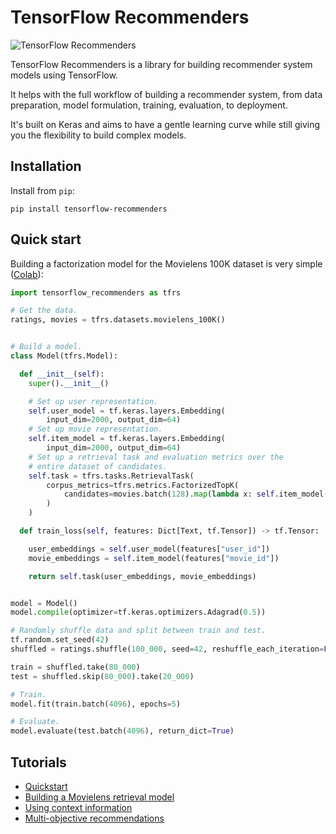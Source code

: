 # TensorFlow Recommenders

![TensorFlow Recommenders](https://github.com/tensorflow/recommenders/workflows/TensorFlow%20Recommenders/badge.svg)

TensorFlow Recommenders is a library for building recommender system models
using TensorFlow.

It helps with the full workflow of building a recommender system, from data
preparation, model formulation, training, evaluation, to deployment.

It's built on Keras and aims to have a gentle learning curve while still giving
you the flexibility to build complex models.

## Installation

Install from `pip`:

```shell
pip install tensorflow-recommenders
```

## Quick start

Building a factorization model for the Movielens 100K dataset is very simple
([Colab](examples/quickstart.ipynb)):

```python
import tensorflow_recommenders as tfrs

# Get the data.
ratings, movies = tfrs.datasets.movielens_100K()


# Build a model.
class Model(tfrs.Model):

  def __init__(self):
    super().__init__()

    # Set up user representation.
    self.user_model = tf.keras.layers.Embedding(
        input_dim=2000, output_dim=64)
    # Set up movie representation.
    self.item_model = tf.keras.layers.Embedding(
        input_dim=2000, output_dim=64)
    # Set up a retrieval task and evaluation metrics over the
    # entire dataset of candidates.
    self.task = tfrs.tasks.RetrievalTask(
        corpus_metrics=tfrs.metrics.FactorizedTopK(
            candidates=movies.batch(128).map(lambda x: self.item_model(x["movie_id"]))
        )
    )

  def train_loss(self, features: Dict[Text, tf.Tensor]) -> tf.Tensor:

    user_embeddings = self.user_model(features["user_id"])
    movie_embeddings = self.item_model(features["movie_id"])

    return self.task(user_embeddings, movie_embeddings)


model = Model()
model.compile(optimizer=tf.keras.optimizers.Adagrad(0.5))

# Randomly shuffle data and split between train and test.
tf.random.set_seed(42)
shuffled = ratings.shuffle(100_000, seed=42, reshuffle_each_iteration=False)

train = shuffled.take(80_000)
test = shuffled.skip(80_000).take(20_000)

# Train.
model.fit(train.batch(4096), epochs=5)

# Evaluate.
model.evaluate(test.batch(4096), return_dict=True)
```

## Tutorials

-   [Quickstart](examples/tfrs_movielens.ipynb)
-   [Building a Movielens retrieval model](examples/tfrs_movielens.ipynb)
-   [Using context information](examples/movielens_side_information.ipynb)
-   [Multi-objective recommendations](examples/multitask.ipynb)
